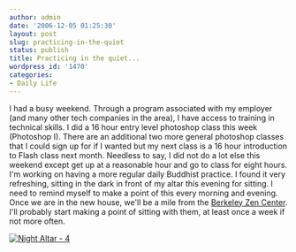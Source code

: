 ```yaml
---
author: admin
date: '2006-12-05 01:25:30'
layout: post
slug: practicing-in-the-quiet
status: publish
title: Practicing in the quiet...
wordpress_id: '1470'
categories:
- Daily Life
---
```


I had a busy weekend. Through a program associated with my employer (and
many other tech companies in the area), I have access to training in
technical skills. I did a 16 hour entry level photoshop class this week
(Photoshop I). There are an additional two more general photoshop
classes that I could sign up for if I wanted but my next class is a 16
hour introduction to Flash class next month. Needless to say, I did not
do a lot else this weekend except get up at a reasonable hour and go to
class for eight hours. I'm working on having a more regular daily
Buddhist practice. I found it very refreshing, sitting in the dark in
front of my altar this evening for sitting. I need to remind myself to
make a point of this every morning and evening. Once we are in the new
house, we'll be a mile from the [Berkeley Zen
Center](http://berkeleyzencenter.org/). I'll probably start making a
point of sitting with them, at least once a week if not more often.

[![Night Altar -
4](http://static.flickr.com/118/314722678_b12a6be9e9.jpg)](http://www.flickr.com/photos/albill/314722678/ "Photo Sharing")
